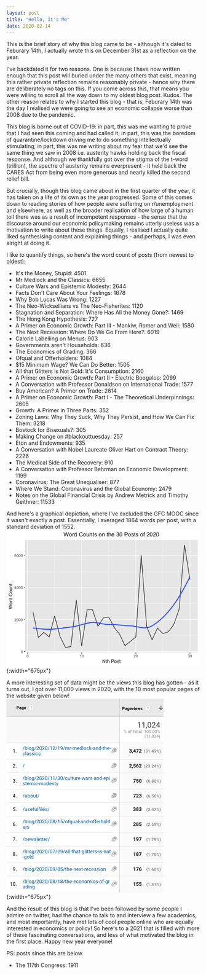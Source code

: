 ```yaml
---
layout: post
title: "Hello, It's Me"
date: 2020-02-14
---
```


This is the brief story of why this blog came to be - although it's dated to Feburary 14th, I actually wrote this on December 31st as a reflection on the year.

I've backdated it for two reasons. One is because I have now written enough that this post will buried under the many others that exist, meaning this rather private reflection remains reasonably private - hence why there are deliberately no tags on this. If you come across this, that means you were willing to scroll all the way down to my oldest blog post. Kudos. The other reason relates to why I started this blog - that is, Feburary 14th was the day I realised we were going to see an economic collapse worse than 2008 due to the pandemic. 

This blog is borne out of COVID-19: in part, this was me wanting to prove that I had seen this coming and had called it; in part, this was the boredom of quarantine/lockdown driving me to do something intellectually stimulating; in part, this was me writing about my fear that we'd see the same thing we saw in 2008 i.e. austerity hawks holding back the fiscal response. And although we thankfully got over the stigma of the t-word (trillion), the spectre of austerity remains everpresent - it held back the CARES Act from being even more generous and nearly killed the second relief bill.

But crucially, though this blog came about in the first quarter of the year, it has taken on a life of its own as the year progressed. Some of this comes down to reading stories of how people were suffering on r/unemployment and elsewhere, as well as the broader realisation of how large of a human toll there was as a result of incompetent responses - the sense that the discourse around our economic policymaking remains utterly useless was a motivation to write about these things. Equally, I realised I actually quite liked synthesising content and explaining things - and perhaps, I was even alright at doing it.

I like to quantify things, so here's the word count of posts (from newest to oldest):
- It's the Money, Stupid: 4501
- Mr Medlock and the Classics: 6655
- Culture Wars and Epistemic Modesty: 2644
- Facts Don't Care About Your Feelings: 1678
- Why Bob Lucas Was Wrong: 1227
- The Neo-Wicksellians vs The Neo-Fisherites: 1120
- Stagnation and Separation: Where Has All the Money Gone?: 1469
- The Hong Kong Hypothesis: 727
- A Primer on Economic Growth: Part III - Mankiw, Romer and Weil: 1580
- The Next Recession: Where Do We Go From Here?: 6019
- Calorie Labelling on Menus: 903
- Governments aren't Households: 636
- The Economics of Grading: 366
- Ofqual and Offerholders: 1084
- $15 Minimum Wage? We Can Do Better: 1505
- All that Glitters is Not Gold: It's Consumption: 2160
- A Primer on Economic Growth: Part II - Electric Boogaloo: 2099
- A Conversation with Professor Donaldson on International Trade: 1577
- Buy American? A Primer on Trade: 2614
- A Primer on Economic Growth: Part I - The Theoretical Underpinnings: 2605
- Growth: A Primer in Three Parts: 352
- Zoning Laws: Why They Suck, Why They Persist, and How We Can Fix Them: 3218
- Bostock for Bisexuals?: 305
- Making Change on #blackouttuesday: 257
- Eton and Endowments: 935
- A Conversation with Nobel Laureate Oliver Hart on Contract Theory: 2226
- The Medical Side of the Recovery: 910
- A Conversation with Professor Behrman on Economic Development: 1199
- Coronavirus: The Great Unequaliser: 877
- Where We Stand: Coronavirus and the Global Economy: 2479
- Notes on the Global Financial Crisis by Andrew Metrick and Timothy Geithner: 11533

And here's a graphical depiction, where I've excluded the GFC MOOC since it wasn't exactly a post. Essentially, I averaged 1864 words per post, with a standard deviation of 1552.
![Blog Word Count](/assets/blogcount.png){:width="675px"}

A more interesting set of data might be the views this blog has gotten - as it turns out, I got over 11,000 views in 2020, with the 10 most popular pages of the website given below!
![Blog View Count](/assets/viewcount.png){:width="675px"}

And the result of this blog is that I've been followed by some people I admire on twitter, had the chance to talk to and interview a few academics, and most importantly, have met lots of cool people online who are equally interested in economics or policy! So here's to a 2021 that is filled with more of these fascinating conversations, and less of what motivated the blog in the first place. Happy new year everyone!

PS: posts since this are below.
- The 117th Congress: 1911
